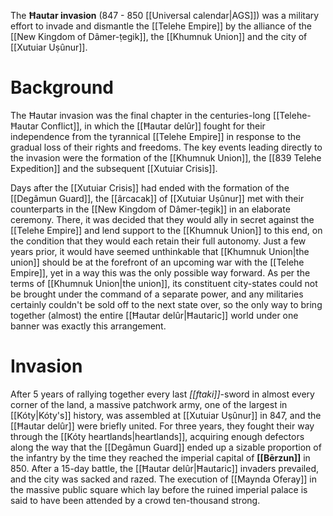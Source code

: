 The **Ħautar invasion** (847 - 850 [[Universal calendar|AGS]]) was a military effort to invade and dismantle the [[Telehe Empire]] by the alliance of the [[New Kingdom of Dâmer-ṭegik]], the [[Khumnuk Union]] and the city of [[Xutuiar Uṣûnur]].
# Background
The Ħautar invasion was the final chapter in the centuries-long [[Telehe-Ħautar Conflict]], in which the [[Ħautar delûr]] fought for their independence from the tyrannical [[Telehe Empire]] in response to the gradual loss of their rights and freedoms. The key events leading directly to the invasion were the formation of the [[Khumnuk Union]], the [[839 Telehe Expedition]] and the subsequent [[Xutuiar Crisis]].

Days after the [[Xutuiar Crisis]] had ended with the formation of the [[Degâmun Guard]], the [[ârcacak]] of [[Xutuiar Uṣûnur]] met with their counterparts in the [[New Kingdom of Dâmer-ṭegik]] in an elaborate ceremony. There, it was decided that they would ally in secret against the [[Telehe Empire]] and lend support to the [[Khumnuk Union]] to this end, on the condition that they would each retain their full autonomy. Just a few years prior, it would have seemed unthinkable that [[Khumnuk Union|the union]] should be at the forefront of an upcoming war with the [[Telehe Empire]], yet in a way this was the only possible way forward. As per the terms of [[Khumnuk Union|the union]], its constituent city-states could not be brought under the command of a separate power, and any militaries certainly couldn't be sold off to the next state over, so the only way to bring together (almost) the entire [[Ħautar delûr|Ħautaric]] world under one banner was exactly this arrangement.
# Invasion
After 5 years of rallying together every last *[[ftaki]]*-sword in almost every corner of the land, a massive patchwork army, one of the largest in [[Kóty|Kóty's]] history, was assembled at [[Xutuiar Uṣûnur]] in 847, and the [[Ħautar delûr]] were briefly united. For three years, they fought their way through the [[Kóty heartlands|heartlands]], acquiring enough defectors along the way that the [[Degâmun Guard]] ended up a sizable proportion of the infantry by the time they reached the imperial capital of **[[Bērzun]]** in 850. After a 15-day battle, the [[Ħautar delûr|Ħautaric]] invaders prevailed, and the city was sacked and razed. The execution of [[Maynda Oferay]] in the massive public square which lay before the ruined imperial palace is said to have been attended by a crowd ten-thousand strong.
